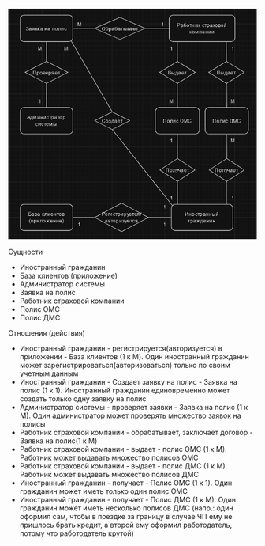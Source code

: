 ![](https://github.com/babidjon666/universityProject/blob/main/Cache/ERD_insurance.jpg)

Сущности 
<ul>
  <li>Иностранный гражданин</li>
  <li>База клиентов (приложение)</li>
  <li>Администратор системы</li>
  <li>Заявка на полис</li>
  <li>Работник страховой компании</li>
  <li>Полис ОМС</li>
  <li>Полис ДМС</li>
</ul>

Отношения (действия)
<ul>
  <li>Иностранный гражданин - регистрируется(авторизуется) в приложении - База клиентов (1 к M). Один иностранный гражданин может зарегистрироваться(авторизоваться) только по своим учетным данным</li>
  <li>Иностранный гражданин - Создает заявку на полис - Заявка на полис (1 к 1). Иностранный гражданин единовременно может создать только одну заявку на полис</li>
  <li>Администратор системы - проверяет заявки - Заявка на полис (1 к М). Один администратор может проверять множество заявок на полисы</li>
  <li>Работник страховой компании - обрабатывает, заключает договор - Заявка на полис(1 к М)</li>
  <li>Работник страховой компании - выдает - полис ОМС (1 к М). Работник может выдавать множество полисов ОМС</li>
  <li>Работник страховой компании - выдает - полис ДМС (1 к М). Работник может выдавать множество полисов ДМС</li>
  <li>Иностранный гражданин - получает - Полис ОМС (1 к 1). Один гражданин может иметь только один полис ОМС</li>
  <li>Иностранный гражданин - получает - Полис ДМС (1 к М). Один гражданин может иметь несколько полисов ДМС (напр.: один оформил сам, чтобы в поездке за границу в случае ЧП ему не пришлось брать кредит, а второй ему оформил работодатель, потому что работодатель крутой)</li>
</ul>
